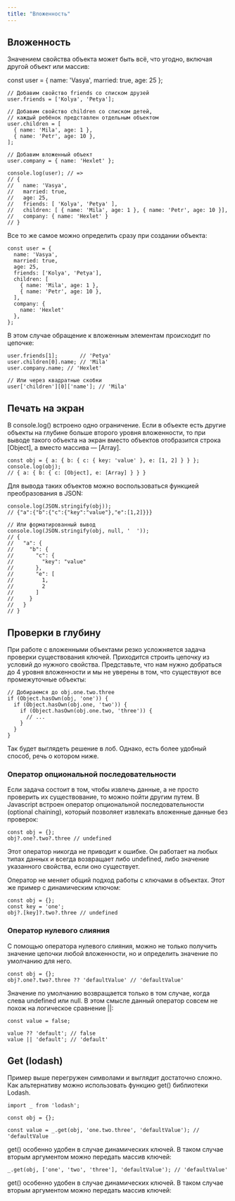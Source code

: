 ```yaml
---
title: "Вложенность"
---
```


## Вложенность

Значением свойства объекта может быть всё, что угодно, включая другой объект или массив:

const user = { name: 'Vasya', married: true, age: 25 };

```
// Добавим свойство friends со списком друзей
user.friends = ['Kolya', 'Petya'];

// Добавим свойство children со списком детей,
// каждый ребёнок представлен отдельным объектом
user.children = [
  { name: 'Mila', age: 1 },
  { name: 'Petr', age: 10 },
];

// Добавим вложенный объект
user.company = { name: 'Hexlet' };

console.log(user); // =>
// {
//   name: 'Vasya',
//   married: true,
//   age: 25,
//   friends: [ 'Kolya', 'Petya' ],
//   children: [ { name: 'Mila', age: 1 }, { name: 'Petr', age: 10 }],
//   company: { name: 'Hexlet' } 
// }
```

Все то же самое можно определить сразу при создании объекта:

```
const user = {
  name: 'Vasya',
  married: true,
  age: 25,
  friends: ['Kolya', 'Petya'],
  children: [
    { name: 'Mila', age: 1 },
    { name: 'Petr', age: 10 },
  ],
  company: {
    name: 'Hexlet'
  },
};
```

В этом случае обращение к вложенным элементам происходит по цепочке:

```
user.friends[1];       // 'Petya'
user.children[0].name; // 'Mila'
user.company.name; // 'Hexlet'

// Или через квадратные скобки
user['children'][0]['name']; // 'Mila'
```

## Печать на экран

В console.log() встроено одно ограничение. Если в объекте есть другие объекты на глубине больше второго уровня вложенности, то при выводе такого объекта на экран вместо объектов отобразится строка [Object], а вместо массива — [Array].

```
const obj = { a: { b: { c: { key: 'value' }, e: [1, 2] } } };
console.log(obj);
// { a: { b: { c: [Object], e: [Array] } } }
```

Для вывода таких объектов можно воспользоваться функцией преобразования в JSON:

```
console.log(JSON.stringify(obj));
// {"a":{"b":{"c":{"key":"value"},"e":[1,2]}}}

// Или форматированный вывод
console.log(JSON.stringify(obj, null, '  '));
// {
//   "a": {
//     "b": {
//       "c": {
//         "key": "value"
//       },
//       "e": [
//         1,
//         2
//       ]
//     }
//   }
// }
```

## Проверки в глубину

При работе с вложенными объектами резко усложняется задача проверки существования ключей. Приходится строить цепочку из условий до нужного свойства. Представьте, что нам нужно добраться до 4 уровня вложенности и мы не уверены в том, что существуют все промежуточные объекты:

```
// Добираемся до obj.one.two.three
if (Object.hasOwn(obj, 'one')) {
  if (Object.hasOwn(obj.one, 'two')) {
    if (Object.hasOwn(obj.one.two, 'three')) {
      // ...
    }
  }
}
```

Так будет выглядеть решение в лоб. Однако, есть более удобный способ, речь о котором ниже.

### Оператор опциональной последовательности

Если задача состоит в том, чтобы извлечь данные, а не просто проверить их существование, то можно пойти другим путем. В Javascript встроен оператор опциональной последовательности (optional chaining), который позволяет извлекать вложенные данные без проверок:

```
const obj = {};
obj?.one?.two?.three // undefined
```

Этот оператор никогда не приводит к ошибке. Он работает на любых типах данных и всегда возвращает либо undefined, либо значение указанного свойства, если оно существует.

Оператор не меняет общий подход работы с ключами в объектах. Этот же пример с динамическим ключом:

```
const obj = {};
const key = 'one';
obj?.[key]?.two?.three // undefined
```

### Оператор нулевого слияния

С помощью оператора нулевого слияния, можно не только получить значение цепочки любой вложенности, но и определить значение по умолчанию для него.

```
const obj = {};
obj?.one?.two?.three ?? 'defaultValue' // 'defaultValue'
```

Значение по умолчанию возвращается только в том случае, когда слева undefined или null. В этом смысле данный оператор совсем не похож на логическое сравнение ||:

```
const value = false;

value ?? 'default'; // false
value || 'default'; // 'default'
```

## Get (lodash)

Пример выше перегружен символами и выглядит достаточно сложно. Как альтернативу можно использовать функцию get() библиотеки Lodash.

```
import _ from 'lodash';

const obj = {};

const value = _.get(obj, 'one.two.three', 'defaultValue'); // 'defaultValue
```

get() особенно удобен в случае динамических ключей. В таком случае вторым аргументом можно передать массив ключей:

```
_.get(obj, ['one', 'two', 'three'], 'defaultValue'); // 'defaultValue'
```

get() особенно удобен в случае динамических ключей. В таком случае вторым аргументом можно передать массив ключей:
